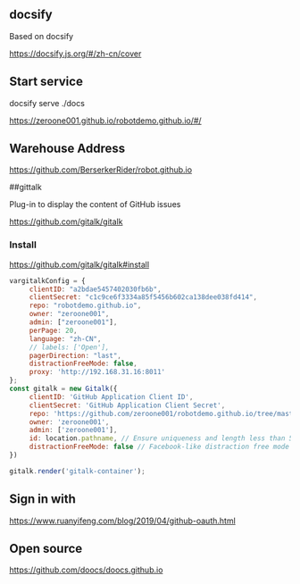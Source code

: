 ## docsify

Based on docsify

https://docsify.js.org/#/zh-cn/cover

## Start service

docsify serve ./docs

https://zeroone001.github.io/robotdemo.github.io/#/


## Warehouse Address

https://github.com/BerserkerRider/robot.github.io

##gittalk

Plug-in to display the content of GitHub issues

https://github.com/gitalk/gitalk

### Install

https://github.com/gitalk/gitalk#install

```js
vargitalkConfig = {
     clientID: "a2bdae5457402030fb6b",
     clientSecret: "c1c9ce6f3334a85f5456b602ca138dee038fd414",
     repo: "robotdemo.github.io",
     owner: "zeroone001",
     admin: ["zeroone001"],
     perPage: 20,
     language: "zh-CN",
     // labels: ['Open'],
     pagerDirection: "last",
     distractionFreeMode: false,
     proxy: 'http://192.168.31.16:8011'
};
const gitalk = new Gitalk({
     clientID: 'GitHub Application Client ID',
     clientSecret: 'GitHub Application Client Secret',
     repo: 'https://github.com/zeroone001/robotdemo.github.io/tree/master', // The repository of store comments,
     owner: 'zeroone001',
     admin: ['zeroone001'],
     id: location.pathname, // Ensure uniqueness and length less than 50
     distractionFreeMode: false // Facebook-like distraction free mode
})

gitalk.render('gitalk-container');
```

## Sign in with

https://www.ruanyifeng.com/blog/2019/04/github-oauth.html

## Open source

https://github.com/doocs/doocs.github.io
